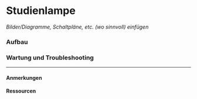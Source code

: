 
# Studienlampe

*Bilder/Diagramme, Schaltpläne, etc. (wo sinnvoll) einfügen*

<!-- → Verwendung: Was macht das? Wie kann man das benutzen?, … -->

### Aufbau
<!-- → z.B.: Verkabelung, Infrastruktur, Ort,  -->

### Wartung und Troubleshooting
<!-- → Wie kommt man ran?, Was kann man einfach ändern?, Bugs, die uns begegnet sind und wie sie gelöst wurden, … -->

---

#### Anmerkungen
<!-- → Zusätzlicher Punkt für Notizen/Anmerkungen, etc. (wenn nichts wichtiges, dann weglassen) -->

#### Ressourcen 
<!-- → Verwendete Tutorials, Materialien, Quellenangaben, etc. (wenn nichts wichtiges, dann weglassen) -->

